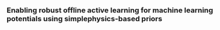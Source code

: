 ### Enabling robust offline active learning for machine learning potentials using simplephysics-based priors
